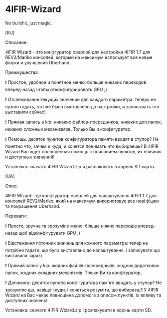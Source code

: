 # 4IFIR-Wizard

No bullshit, just magic.

[RU]

Описание:

4IFIR Wizard - это конфгуратор оверлей для настройки 4IFIR 1.7 для REV2/Mariko консолей, который на максимум использует все новые фишки и улучшения Uberhand.

Преимущества:

❗️ Простое, удобное и понятное меню: больше никаких переходов вперед-назад чтобы отконфигурировать GPU ;)

❗️ Отслеживание текущих значений для каждого параметра: теперь не нужно гадать, что же было выставлено до настройки, и записывать что выставили сейчас)

❗️ Прямая запись в kip: никаких файлов-посредников, никаких доп.папок, никаких сложных механизмов. Только Вы и конфигуратор.

❗️ Помощь: десяток пунктов конфигуратора памяти вводят в ступор? Не понятно что, зачем и куда, и хочется понимать что выбираешь? В 4IFIR Wizard Вас ждет полноценная помощь с описанием пунктов, их влияния и доступных значений!

Установка: скачать 4IFIR Wizard.zip и распаковать в корень SD карты.

[UA]

Опис:

4IFIR Wizard - це конфгуратор оверлей для налаштування 4IFIR 1.7 для консолей REV2/Mariko, який на максимум використовує все нові фішки та покращення Uberhand.

Переваги:

❗️ Просте, зручне та зрозуміле меню: більше ніяких переходів вперед-назад щоб відконфігурувати GPU ;)

❗️ Відстеження поточних значень для кожного параметра: тепер не потрібно гадати, що було виставлено до налаштування, і записувати що виставили зараз)

❗️ Прямий запис у kip: жодних файлів-посередників, жодних додаткових папок, жодних складних механізмів. Тільки Ви та конфігуратор.

❗️ Допомога: десяток пунктів конфігуратора пам'яті вводять у ступор? Не зрозуміло що, навіщо і куди, і хочеться розуміти, що вибираєш? У 4IFIR Wizard на Вас чекає повноцінна допомога з описом пунктів, їх впливу та доступних значень!

Установка: скачати  4IFIR Wizard.zip i розпакувати в корінь карти SD.
